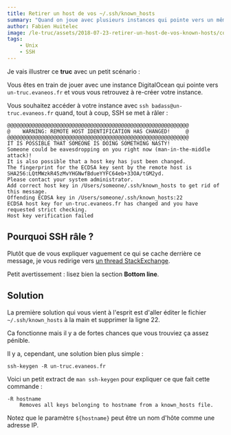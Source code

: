 ```yaml
---
title: Retirer un host de vos ~/.ssh/known_hosts
summary: "Quand on joue avec plusieurs instances qui pointe vers un même nom de domaine, SSH se montre, en général, réticent vis-à-vis de notre ~/.ssh/known_hosts. Ce petit tip permet de gérer ça avec une simple commande."
author: Fabien Huitelec
image: /le-truc/assets/2018-07-23-retirer-un-host-de-vos-known-hosts/cover/tunnel.jpg
tags:
    - Unix
    - SSH
---
```


Je vais illustrer ce **truc** avec un petit scénario :

Vous êtes en train de jouer avec une instance DigitalOcean qui pointe vers `un-truc.evaneos.fr` et vous vous retrouvez à re-créer votre instance.

Vous souhaitez accéder à votre instance avec `ssh badass@un-truc.evaneos.fr` quand, tout à coup, SSH se met à râler :

```
@@@@@@@@@@@@@@@@@@@@@@@@@@@@@@@@@@@@@@@@@@@@@@@@@@@@@@@@@@@
@    WARNING: REMOTE HOST IDENTIFICATION HAS CHANGED!     @
@@@@@@@@@@@@@@@@@@@@@@@@@@@@@@@@@@@@@@@@@@@@@@@@@@@@@@@@@@@
IT IS POSSIBLE THAT SOMEONE IS DOING SOMETHING NASTY!
Someone could be eavesdropping on you right now (man-in-the-middle attack)!
It is also possible that a host key has just been changed.
The fingerprint for the ECDSA key sent by the remote host is
SHA256:LQtMWzkR45zMvYHGNwfBdueYYFC64eb+33OA/tGM2yd.
Please contact your system administrator.
Add correct host key in /Users/someone/.ssh/known_hosts to get rid of this message.
Offending ECDSA key in /Users/someone/.ssh/known_hosts:22
ECDSA host key for un-truc.evaneos.fr has changed and you have requested strict checking.
Host key verification failed
```

## Pourquoi SSH râle ?

Plutôt que de vous expliquer vaguement ce qui se cache derrière ce message, je vous redirige vers [un thread StackExchange](https://superuser.com/a/422008).

Petit avertissement : lisez bien la section **Bottom line**.

## Solution

La première solution qui vous vient à l'esprit est d'aller éditer le fichier `~/.ssh/known_hosts` à la main et supprimer la ligne 22.

Ca fonctionne mais il y a de fortes chances que vous trouviez ça assez pénible.

Il y a, cependant, une solution bien plus simple :

```
ssh-keygen -R un-truc.evaneos.fr
```

Voici un petit extract de `man ssh-keygen` pour expliquer ce que fait cette commande :

```
-R hostname
    Removes all keys belonging to hostname from a known_hosts file.
```

Notez que le paramètre `${hostname}` peut être un nom d'hôte comme une adresse IP.